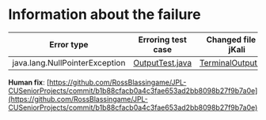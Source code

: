 # Information about the failure

| Error type   | Erroring test case | Changed file by jKali |
|--------------|-------------------|----------------------------|
| java.lang.NullPointerException | [OutputTest.java](https://github.com/repairnator/repairnator-experiments-one-erroring-test-case/blob/75c3f75c62b1415c6deb5bb32636bf9d054922a6/src/test/java/mars/OutputTest.java#L35)| [TerminalOutput.java](https://github.com/repairnator/repairnator-experiments-one-erroring-test-case/blob/75c3f75c62b1415c6deb5bb32636bf9d054922a6/src/main/java/mars/out/TerminalOutput.java#L42)|

**Human fix**: [https://github.com/RossBlassingame/JPL-CUSeniorProjects/commit/b1b88cfacb0a4c3fae653ad2bb8098b27f9b7a0e](https://github.com/RossBlassingame/JPL-CUSeniorProjects/commit/b1b88cfacb0a4c3fae653ad2bb8098b27f9b7a0e)
